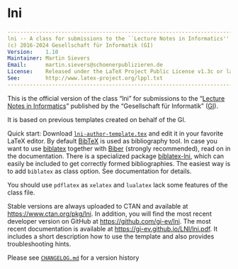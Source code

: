 # lni

```yaml
----------------------------------------------------------------------------
lni -- A class for submissions to the ``Lecture Notes in Informatics''
(c) 2016-2024 Gesellschaft für Informatik (GI)
Version:    1.10
Maintainer: Martin Sievers
Email:      martin.sievers@schoenerpublizieren.de
License:    Released under the LaTeX Project Public License v1.3c or later
See:        http://www.latex-project.org/lppl.txt
----------------------------------------------------------------------------
```

This is the official version of the class “lni” for submissions to the
“[Lecture Notes in Informatics]” published by the “Gesellschaft für Informatik”
([GI]).

It is based on previous templates created on behalf of the GI.

Quick start:
Download [`lni-author-template.tex`](lni-author-template.tex) and edit it in
your favorite LaTeX editor.
By default [BibTeX](https://www.ctan.org/pkg/bibtex) is used as bibliography tool.
In case you want to use [biblatex](https://www.ctan.org/pkg/biblatex) together with
[Biber](https://www.ctan.org/pkg/biber) (strongly recommended), read on in the
documentation. There is a specialized package
[biblatex-lni](https://ctan.org/pkg/biblatex-lni), which can easily be included
to get correctly formed bibliographies. The easiest way is to add `biblatex` as class
option. See documentation for details.

You should use `pdflatex` as `xelatex` and `lualatex` lack some features of the class file.

Stable versions are always uploaded to CTAN and available at <https://www.ctan.org/pkg/lni>.
In addition, you will find the most recent developer version on GitHub at https://github.com/gi-ev/lni.
The most recent documentation is available at <https://gi-ev.github.io/LNI/lni.pdf>.
It includes a short description how to use the template and also provides troubleshooting hints.

Please see [`CHANGELOG.md`](CHANGELOG.md) for a version history

[GI]: https://gi.de/
[Lecture Notes in Informatics]: https://gi.de/service/publikationen/lni
